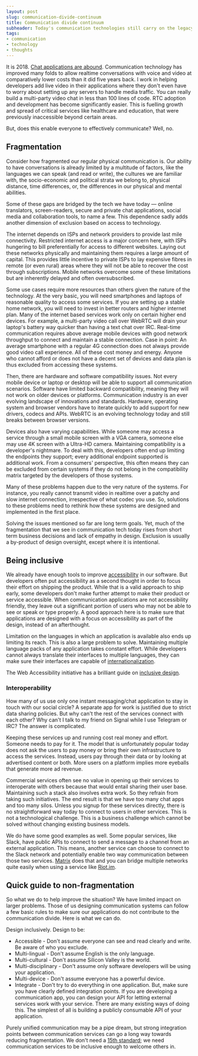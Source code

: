 ```yaml
---
layout: post
slug: communication-divide-continuum
title: Communication divide continuum
subheader: Today's communication technologies still carry on the legacy of divide we face in the real world. Healing this fragmentation requires designing technologies with empathy and inclusivity from the lowest level.
tags:
- communication
- technology
- thoughts
---
```


It is 2018. [Chat applications are abound][xkcd-chat]. Communication technology has improved many folds to allow realtime conversations with voice and video at comparatively lower costs than it did five years back. I work in helping developers add live video in their applications where they don't even have to worry about setting up any servers to handle media traffic. You can really build a multi-party video chat in less than 100 lines of code. RTC adoption and development has become significantly easier. This is fuelling growth and spread of critical services like healthcare and education, that were previously inaccessible beyond certain areas.

But, does this enable everyone to effectively communicate? Well, no.

## Fragmentation

Consider how fragmented our regular physical communication is. Our ability to have conversations is already limited by a multitude of factors, like the languages we can speak (and read or write), the cultures we are familiar with, the socio-economic and political strata we belong to, physical distance, time differences, or, the differences in our physical and mental abilities.

Some of these gaps are bridged by the tech we have today &mdash; online translators, screen-readers, secure and private chat applications, social media and collaboration tools, to name a few. This dependence sadly adds another dimension of exclusion based on access to technology.

The internet depends on ISPs and network providers to provide last mile connectivity. Restricted internet access is a major concern here, with ISPs hungering to bill preferentially for access to different websites. Laying out these networks physically and maintaining them requires a large amount of capital. This provides little incentive to private ISPs to lay expensive fibres in remote (or even rural) areas where they will not be able to recover the cost through subscriptions. Mobile networks overcome some of these limitations but are inherently delayed and often oversubscribed.

Some use cases require more resources than others given the nature of the technology. At the very basic, you will need smartphones and laptops of reasonable quality to access some services. If you are setting up a stable home network, you will need to invest in better routers and higher internet plan. Many of the internet based services work only on certain higher end devices. For example, a multi-party video call over WebRTC will drain your laptop's battery way quicker than having a text chat over IRC. Real-time communication requires above average mobile devices with good network throughput to connect and maintain a stable connection. Case in point: An average smartphone with a regular 4G connection does not always provide good video call experience. All of these cost money and energy. Anyone who cannot afford or does not have a decent set of devices and data plan is thus excluded from accessing these systems.

Then, there are hardware and software compatibility issues. Not every mobile device or laptop or desktop will be able to support all communication scenarios. Software have limited backward compatibility, meaning they will not work on older devices or platforms. Communication industry is an ever evolving landscape of innovations and standards. Hardware, operating system and browser vendors have to iterate quickly to add support for new drivers, codecs and APIs. WebRTC is an evolving technology today and still breaks between browser versions.

Devices also have varying capabilities. While someone may access a service through a small mobile screen with a VGA camera, someone else may use 4K screen with a Ultra-HD camera. Maintaining compatibility is a developer's nightmare. To deal with this, developers often end up limiting the endpoints they support; every additional endpoint supported is additional work. From a consumers' perspective, this often means they can be excluded from certain systems if they do not belong in the compatibility matrix targeted by the developers of those systems.

Many of these problems happen due to the very nature of the systems. For instance, you really cannot transmit video in realtime over a patchy and slow internet connection, irrespective of what codec you use. So, solutions to these problems need to rethink how these systems are designed and implemented in the first place.

Solving the issues mentioned so far are long term goals. Yet, much of the fragmentation that we see in communication tech today rises from short term business decisions and lack of empathy in design. Exclusion is usually a by-product of design oversight, except where it is intentional.

## Being inclusive

We already have enough tools to improve [accessibility][a11y] in our software. But developers often put accessibility as a second thought in order to focus their effort on shipping the product. While that is a valid approach to ship early, some developers don't make further attempt to make their product or service accessible. When communication applications are not accessibility friendly, they leave out a significant portion of users who may not be able to see or speak or type properly. A good approach here is to make sure that applications are designed with a focus on accessibility as part of the design, instead of an afterthought.

Limitation on the languages in which an application is available also ends up limiting its reach. This is also a large problem to solve. Maintaining multiple language packs of any application takes constant effort. While developers cannot always translate their interfaces to multiple languages, they can make sure their interfaces are capable of [internationalization][i18n].

The Web Accessibility initiative has a brilliant guide on [inclusive design][wai-users].

### Interoperability

How many of us use only one instant messaging/chat application to stay in touch with our social circle? A separate app for work is justified due to strict data sharing policies. But why can't the rest of the services connect with each other? Why can't I talk to my friend on Signal while I use Telegram or IRC? The answer is complicated.

Keeping these services up and running cost real money and effort. Someone needs to pay for it. The model that is unfortunately popular today does not ask the users to pay money or bring their own infrastructure to access the services. Instead, users pay through their data or by looking at advertised content or both. More users on a platform implies more eyeballs that generate more ad revenue.

Commercial services often see no value in opening up their services to interoperate with others because that would entail sharing their user base. Maintaining such a stack also involves extra work. So they refrain from taking such initiatives. The end result is that we have too many chat apps and too many silos. Unless you signup for these services directly, there is no straightforward way today to connect to users in other services. This is not a technological challenge. This is a business challenge which cannot be solved without changing existing business models.

We do have some good examples as well. Some popular services, like Slack, have public APIs to connect to send a message to a channel from an external application. This means, another service can choose to connect to the Slack network and potentially enable two way communication between those two services. [Matrix][matrix] does that and you can bridge multiple networks quite easily when using a service like [Riot.im][riot].

## Quick guide to non-fragmentation

So what we do to help improve the situation? We have limited impact on larger problems. Those of us designing communication systems can follow a few basic rules to make sure our applications do not contribute to the communication divide. Here is what we can do.

Design inclusively. Design to be:

- Accessible - Don't assume everyone can see and read clearly and write. Be aware of who you exclude.
- Multi-lingual - Don't assume English is the only language.
- Multi-cultural - Don't assume Silicon Valley is the world.
- Multi-disciplinary - Don't assume only software developers will be using your application.
- Multi-device - Don't assume everyone has a powerful device.
- Integrate - Don't try to do everything in one application. But, make sure you have clearly defined integration points. If you are developing a communication app, you can design your API for letting external services work with your service. There are many existing ways of doing this. The simplest of all is building a publicly consumable API of your application.

Purely unified communication may be a pipe dream, but strong integration points between communication services can go a long way towards reducing fragmentation. We don't need a [15th standard][15th]; we need communication services to be inclusive enough to welcome others in.

[xkcd-chat]: https://xkcd.com/1810/
[matrix]: https://matrix.org
[riot]: https://riot.im
[a11y]: https://www.w3.org/WAI/intro/accessibility.php
[i18n]: https://www.w3.org/International/questions/qa-i18n
[wai-users]: https://www.w3.org/WAI/users/
[15th]: https://xkcd.com/927/
